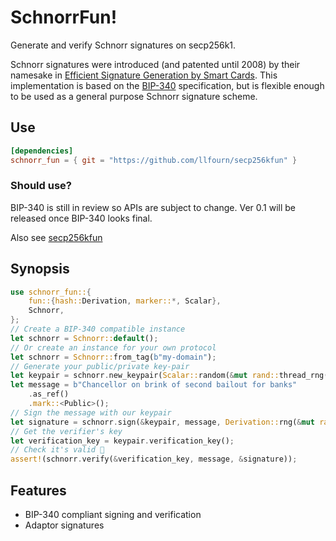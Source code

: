 # SchnorrFun!

Generate and verify Schnorr signatures on secp256k1.

Schnorr signatures were introduced (and patented until 2008) by their namesake in [Efficient Signature Generation by Smart Cards][1].
This implementation is based on the [BIP-340] specification, but is flexible enough to be used as a general purpose Schnorr signature scheme.

## Use

``` toml
[dependencies]
schnorr_fun = { git = "https://github.com/llfourn/secp256kfun" }
```

### Should use?

BIP-340 is still in review so APIs are subject to change.
Ver 0.1 will be released once BIP-340 looks final.

Also see [secp256kfun]

## Synopsis

```rust
use schnorr_fun::{
    fun::{hash::Derivation, marker::*, Scalar},
    Schnorr,
};
// Create a BIP-340 compatible instance
let schnorr = Schnorr::default();
// Or create an instance for your own protocol
let schnorr = Schnorr::from_tag(b"my-domain");
// Generate your public/private key-pair
let keypair = schnorr.new_keypair(Scalar::random(&mut rand::thread_rng()));
let message = b"Chancellor on brink of second bailout for banks"
    .as_ref()
    .mark::<Public>();
// Sign the message with our keypair
let signature = schnorr.sign(&keypair, message, Derivation::rng(&mut rand::thread_rng()));
// Get the verifier's key
let verification_key = keypair.verification_key();
// Check it's valid 🍿
assert!(schnorr.verify(&verification_key, message, &signature));
```

## Features

- BIP-340 compliant signing and verification
- Adaptor signatures

[1]: https://d-nb.info/1156214580/34
[BIP-340]: https://github.com/bitcoin/bips/blob/master/bip-0340.mediawiki
[secp256kfun]: https://docs.rs/secp256kfun
